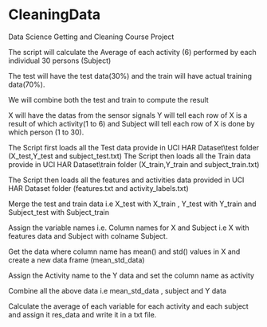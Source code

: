 # CleaningData
Data Science Getting and Cleaning Course Project

The script will calculate the Average of each activity (6) performed by each individual 30 persons (Subject)

The test will have the test data(30%) and the train will have actual training data(70%).

We will combine both the test and train to compute the result

X will have the datas from the sensor signals
Y will tell each row of X is a result of which activity(1 to 6) and
Subject will tell each row of X is done by which person (1 to 30).

The Script first loads all the Test data provide in UCI HAR Dataset\test folder (X_test,Y_test and subject_test.txt)
The Script then loads all the Train data provide in UCI HAR Dataset\train folder (X_train,Y_train and subject_train.txt)

The Script then loads all the features and activities data provided in UCI HAR Dataset folder (features.txt and activity_labels.txt)

Merge the test and train data i.e X_test with X_train , Y_test with Y_train and Subject_test with Subject_train

Assign the variable names i.e. Column names for X and Subject i.e X with features data and Subject with colname Subject.

Get the data where column name has mean() and std() values in X and create a new data frame (mean_std_data)

Assign the Activity name to the Y data and set the column name as activity

Combine all the above data i.e mean_std_data , subject and Y data

Calculate the average of each variable for each activity and each subject and assign it res_data and write it in a txt file.